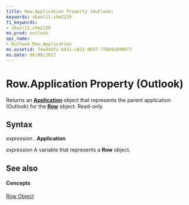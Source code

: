 ```yaml
---
title: Row.Application Property (Outlook)
keywords: vbaol11.chm2239
f1_keywords:
- vbaol11.chm2239
ms.prod: outlook
api_name:
- Outlook.Row.Application
ms.assetid: f4a44df2-b431-c821-d697-778b9a899073
ms.date: 06/08/2017
---
```



# Row.Application Property (Outlook)

Returns an **[Application](application-object-outlook.md)** object that represents the parent application (Outlook) for the **[Row](row-object-outlook.md)** object. Read-only.


## Syntax

 _expression_ . **Application**

 _expression_ A variable that represents a **Row** object.


## See also


#### Concepts


[Row Object](row-object-outlook.md)

